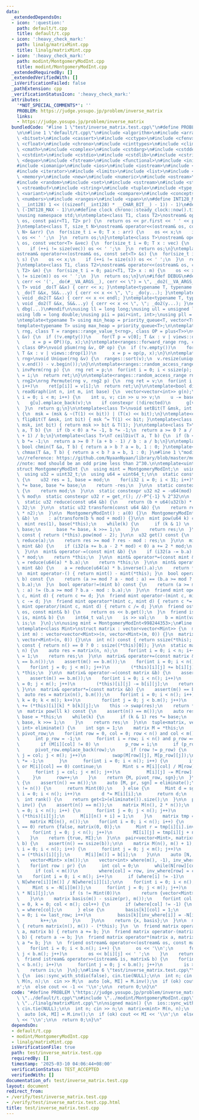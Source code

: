 ```yaml
---
data:
  _extendedDependsOn:
  - icon: ':question:'
    path: default/t.cpp
    title: default/t.cpp
  - icon: ':heavy_check_mark:'
    path: linalg/matrixMint.cpp
    title: linalg/matrixMint.cpp
  - icon: ':heavy_check_mark:'
    path: modint/MontgomeryModInt.cpp
    title: modint/MontgomeryModInt.cpp
  _extendedRequiredBy: []
  _extendedVerifiedWith: []
  _isVerificationFailed: false
  _pathExtension: cpp
  _verificationStatusIcon: ':heavy_check_mark:'
  attributes:
    '*NOT_SPECIAL_COMMENTS*': ''
    PROBLEM: https://judge.yosupo.jp/problem/inverse_matrix
    links:
    - https://judge.yosupo.jp/problem/inverse_matrix
  bundledCode: "#line 1 \"test/inverse_matrix.test.cpp\"\n#define PROBLEM \"https://judge.yosupo.jp/problem/inverse_matrix\"\
    \n\n#line 1 \"default/t.cpp\"\n#include <algorithm>\n#include <array>\n#include\
    \ <bitset>\n#include <cassert>\n#include <cctype>\n#include <cfenv>\n#include\
    \ <cfloat>\n#include <chrono>\n#include <cinttypes>\n#include <climits>\n#include\
    \ <cmath>\n#include <complex>\n#include <cstdarg>\n#include <cstddef>\n#include\
    \ <cstdint>\n#include <cstdio>\n#include <cstdlib>\n#include <cstring>\n#include\
    \ <deque>\n#include <fstream>\n#include <functional>\n#include <initializer_list>\n\
    #include <iomanip>\n#include <ios>\n#include <iostream>\n#include <istream>\n\
    #include <iterator>\n#include <limits>\n#include <list>\n#include <map>\n#include\
    \ <memory>\n#include <new>\n#include <numeric>\n#include <ostream>\n#include <queue>\n\
    #include <random>\n#include <set>\n#include <sstream>\n#include <stack>\n#include\
    \ <streambuf>\n#include <string>\n#include <tuple>\n#include <type_traits>\n#include\
    \ <variant>\n#include <bit>\n#include <compare>\n#include <concepts>\n#include\
    \ <numbers>\n#include <ranges>\n#include <span>\n\n#define INT128_MAX (__int128)(((unsigned\
    \ __int128) 1 << ((sizeof(__int128) * __CHAR_BIT__) - 1)) - 1)\n#define INT128_MIN\
    \ (-INT128_MAX - 1)\n\n#define clock chrono::steady_clock::now().time_since_epoch().count()\n\
    \nusing namespace std;\n\ntemplate<class T1, class T2>\nostream& operator<<(ostream&\
    \ os, const pair<T1, T2> pr) {\n  return os << pr.first << ' ' << pr.second;\n\
    }\ntemplate<class T, size_t N>\nostream& operator<<(ostream& os, const array<T,\
    \ N> &arr) {\n  for(size_t i = 0; T x : arr) {\n    os << x;\n    if (++i != N)\
    \ os << ' ';\n  }\n  return os;\n}\ntemplate<class T>\nostream& operator<<(ostream&\
    \ os, const vector<T> &vec) {\n  for(size_t i = 0; T x : vec) {\n    os << x;\n\
    \    if (++i != size(vec)) os << ' ';\n  }\n  return os;\n}\ntemplate<class T>\n\
    ostream& operator<<(ostream& os, const set<T> &s) {\n  for(size_t i = 0; T x :\
    \ s) {\n    os << x;\n    if (++i != size(s)) os << ' ';\n  }\n  return os;\n\
    }\ntemplate<class T1, class T2>\nostream& operator<<(ostream& os, const map<T1,\
    \ T2> &m) {\n  for(size_t i = 0; pair<T1, T2> x : m) {\n    os << x;\n    if (++i\
    \ != size(m)) os << ' ';\n  }\n  return os;\n}\n\n#ifdef DEBUG\n#define dbg(...)\
    \ cerr << '(', _do(#__VA_ARGS__), cerr << \") = \", _do2(__VA_ARGS__)\ntemplate<typename\
    \ T> void _do(T &&x) { cerr << x; }\ntemplate<typename T, typename ...S> void\
    \ _do(T &&x, S&&...y) { cerr << x << \", \"; _do(y...); }\ntemplate<typename T>\
    \ void _do2(T &&x) { cerr << x << endl; }\ntemplate<typename T, typename ...S>\
    \ void _do2(T &&x, S&&...y) { cerr << x << \", \"; _do2(y...); }\n#else\n#define\
    \ dbg(...)\n#endif\n\nusing ll = long long;\nusing ull = unsigned long long;\n\
    using ldb = long double;\nusing pii = pair<int, int>;\nusing pll = pair<ll, ll>;\n\
    \ntemplate<typename T> using min_heap = priority_queue<T, vector<T>, greater<T>>;\n\
    template<typename T> using max_heap = priority_queue<T>;\n\ntemplate<ranges::forward_range\
    \ rng, class T = ranges::range_value_t<rng>, class OP = plus<T>>\nvoid pSum(rng\
    \ &v) {\n  if (!v.empty())\n    for(T p = v[0]; T &x : v | views::drop(1))\n \
    \     x = p = OP()(p, x);\n}\ntemplate<ranges::forward_range rng, class T = ranges::range_value_t<rng>,\
    \ class OP>\nvoid pSum(rng &v, OP op) {\n  if (!v.empty())\n    for(T p = v[0];\
    \ T &x : v | views::drop(1))\n      x = p = op(p, x);\n}\n\ntemplate<ranges::forward_range\
    \ rng>\nvoid Unique(rng &v) {\n  ranges::sort(v);\n  v.resize(unique(v.begin(),\
    \ v.end()) - v.begin());\n}\n\ntemplate<ranges::random_access_range rng>\nrng\
    \ invPerm(rng p) {\n  rng ret = p;\n  for(int i = 0; i < ssize(p); i++)\n    ret[p[i]]\
    \ = i;\n  return ret;\n}\n\ntemplate<ranges::random_access_range rng, ranges::random_access_range\
    \ rng2>\nrng Permute(rng v, rng2 p) {\n  rng ret = v;\n  for(int i = 0; i < ssize(p);\
    \ i++)\n    ret[p[i]] = v[i];\n  return ret;\n}\n\ntemplate<bool directed>\nvector<vector<int>>\
    \ readGraph(int n, int m, int base) {\n  vector<vector<int>> g(n);\n  for(int\
    \ i = 0; i < m; i++) {\n    int u, v; cin >> u >> v;\n    u -= base, v -= base;\n\
    \    g[u].emplace_back(v);\n    if constexpr (!directed)\n      g[v].emplace_back(u);\n\
    \  }\n  return g;\n}\n\ntemplate<class T>\nvoid setBit(T &msk, int bit, bool x)\
    \ {\n  msk = (msk & ~(T(1) << bit)) | (T(x) << bit);\n}\ntemplate<class T> void\
    \ flipBit(T &msk, int bit) { msk ^= T(1) << bit; }\ntemplate<class T> bool getBit(T\
    \ msk, int bit) { return msk >> bit & T(1); }\n\ntemplate<class T>\nT floorDiv(T\
    \ a, T b) {\n  if (b < 0) a *= -1, b *= -1;\n  return a >= 0 ? a / b : (a - b\
    \ + 1) / b;\n}\ntemplate<class T>\nT ceilDiv(T a, T b) {\n  if (b < 0) a *= -1,\
    \ b *= -1;\n  return a >= 0 ? (a + b - 1) / b : a / b;\n}\n\ntemplate<class T>\
    \ bool chmin(T &a, T b) { return a > b ? a = b, 1 : 0; }\ntemplate<class T> bool\
    \ chmax(T &a, T b) { return a < b ? a = b, 1 : 0; }\n#line 1 \"modint/MontgomeryModInt.cpp\"\
    \n//reference: https://github.com/NyaanNyaan/library/blob/master/modint/montgomery-modint.hpp#L10\n\
    //note: mod should be an odd prime less than 2^30.\n\ntemplate<uint32_t mod>\n\
    struct MontgomeryModInt {\n  using mint = MontgomeryModInt;\n  using i32 = int32_t;\n\
    \  using u32 = uint32_t;\n  using u64 = uint64_t;\n\n  static constexpr u32 get_r()\
    \ {\n    u32 res = 1, base = mod;\n    for(i32 i = 0; i < 31; i++)\n      res\
    \ *= base, base *= base;\n    return -res;\n  }\n\n  static constexpr u32 get_mod()\
    \ {\n    return mod;\n  }\n\n  static constexpr u32 n2 = -u64(mod) % mod; //2^64\
    \ % mod\n  static constexpr u32 r = get_r(); //-P^{-1} % 2^32\n\n  u32 a;\n\n\
    \  static u32 reduce(const u64 &b) {\n    return (b + u64(u32(b) * r) * mod) >>\
    \ 32;\n  }\n\n  static u32 transform(const u64 &b) {\n    return reduce(u64(b)\
    \ * n2);\n  }\n\n  MontgomeryModInt() : a(0) {}\n  MontgomeryModInt(const int64_t\
    \ &b) \n    : a(transform(b % mod + mod)) {}\n\n  mint pow(u64 k) const {\n  \
    \  mint res(1), base(*this);\n    while(k) {\n      if (k & 1) \n        res *=\
    \ base;\n      base *= base, k >>= 1;\n    }\n    return res;\n  }\n\n  mint inverse()\
    \ const { return (*this).pow(mod - 2); }\n\n  u32 get() const {\n    u32 res =\
    \ reduce(a);\n    return res >= mod ? res - mod : res;\n  }\n\n  mint& operator+=(const\
    \ mint &b) {\n    if (i32(a += b.a - 2 * mod) < 0) a += 2 * mod;\n    return *this;\n\
    \  }\n\n  mint& operator-=(const mint &b) {\n    if (i32(a -= b.a) < 0) a += 2\
    \ * mod;\n    return *this;\n  }\n\n  mint& operator*=(const mint &b) {\n    a\
    \ = reduce(u64(a) * b.a);\n    return *this;\n  }\n\n  mint& operator/=(const\
    \ mint &b) {\n    a = reduce(u64(a) * b.inverse().a);\n    return *this;\n  }\n\
    \n  mint operator-() { return mint() - mint(*this); }\n  bool operator==(mint\
    \ b) const {\n    return (a >= mod ? a - mod : a) == (b.a >= mod ? b.a - mod :\
    \ b.a);\n  }\n  bool operator!=(mint b) const {\n    return (a >= mod ? a - mod\
    \ : a) != (b.a >= mod ? b.a - mod : b.a);\n  }\n\n  friend mint operator+(mint\
    \ c, mint d) { return c += d; }\n  friend mint operator-(mint c, mint d) { return\
    \ c -= d; }\n  friend mint operator*(mint c, mint d) { return c *= d; }\n  friend\
    \ mint operator/(mint c, mint d) { return c /= d; }\n\n  friend ostream& operator<<(ostream&\
    \ os, const mint& b) {\n    return os << b.get();\n  }\n  friend istream& operator>>(istream&\
    \ is, mint& b) {\n    int64_t val;\n    is >> val;\n    b = mint(val);\n    return\
    \ is;\n  }\n};\n\nusing mint = MontgomeryModInt<998244353>;\n#line 1 \"linalg/matrixMint.cpp\"\
    \ntemplate<class Mint>\nstruct matrix : vector<vector<Mint>> {\n  matrix(int n,\
    \ int m) : vector<vector<Mint>>(n, vector<Mint>(m, 0)) {}\n  matrix(int n) : vector<vector<Mint>>(n,\
    \ vector<Mint>(n, 0)) {}\n\n  int n() const { return ssize(*this); }\n  int m()\
    \ const { return n() == 0 ? 0 : ssize((*this)[0]); }\n\n  static matrix I(int\
    \ n) {\n    auto res = matrix(n, n);\n    for(int i = 0; i < n; i++)\n      res[i][i]\
    \ = 1;\n    return res;\n  }\n\n  matrix& operator+=(const matrix &b) {\n    assert(n()\
    \ == b.n());\n    assert(m() == b.m());\n    for(int i = 0; i < n(); i++)\n  \
    \    for(int j = 0; j < m(); j++)\n        (*this)[i][j] += b[i][j];\n    return\
    \ *this;\n  }\n\n  matrix& operator-=(const matrix &b) {\n    assert(n() == b.n());\n\
    \    assert(m() == b.m());\n    for(int i = 0; i < n(); i++)\n      for(int j\
    \ = 0; j < m(); j++)\n        (*this)[i][j] -= b[i][j];\n    return *this;\n \
    \ }\n\n  matrix& operator*=(const matrix &b) {\n    assert(m() == b.n());\n  \
    \  auto res = matrix(n(), b.m());\n    for(int i = 0; i < n(); i++)\n      for(int\
    \ k = 0; k < m(); k++)\n        for(int j = 0; j < b.m(); j++)\n          res[i][j]\
    \ += (*this)[i][k] * b[k][j];\n    this -> swap(res);\n    return *this;\n  }\n\
    \n  matrix pow(ll k) const {\n    assert(n() == m());\n    auto res = I(n()),\
    \ base = *this;\n    while(k) {\n      if (k & 1) res *= base;\n      base *=\
    \ base, k >>= 1;\n    }\n    return res;\n  }\n\n  tuple<matrix, vector<int>,\
    \ int> eliminate() {\n    int sgn = 1;\n    matrix M = *this;\n    vector<int>\
    \ pivot_row;\n    for(int row = 0, col = 0; row < n() and col < m(); col++) {\n\
    \      int p_row = -1;\n      for(int i = row; i < n() and p_row == -1; i++)\n\
    \        if (M[i][col] != 0) \n          p_row = i;\n      if (p_row == -1) continue;\n\
    \      pivot_row.emplace_back(row);\n      if (row != p_row) {\n        for(int\
    \ j = col; j < m(); j++)\n          swap(M[row][j], M[p_row][j]);\n        sgn\
    \ *= -1;\n      }\n      for(int i = 0; i < n(); i++) {\n        if (i == row\
    \ or M[i][col] == 0) continue;\n        Mint s = M[i][col] / M[row][col];\n  \
    \      for(int j = col; j < m(); j++)\n          M[i][j] -= M[row][j] * s;\n \
    \     }\n      row++;\n    }\n    return {M, pivot_row, sgn};\n  }\n\n  Mint det()\
    \ {\n    assert(n() == m());\n    auto [M, pr, sgn] = eliminate();\n    if (ssize(pr)\
    \ != n()) {\n      return Mint(0);\n    } else {\n      Mint d = sgn;\n      for(int\
    \ i = 0; i < n(); i++)\n        d *= M[i][i];\n      return d;\n    }\n  }\n\n\
    \  int rank() {\n    return get<1>(eliminate()).size();\n  }\n\n  pair<bool, matrix>\
    \ inv() {\n    assert(n() == m());\n    matrix M(n(), 2 * n());\n    for(int i\
    \ = 0; i < n(); i++) {\n      for(int j = 0; j < n(); j++)\n        M[i][j] =\
    \ (*this)[i][j];\n      M[i][n() + i] = 1;\n    }\n    matrix tmp = get<0>(M.eliminate());\n\
    \    matrix MI(n(), n());\n    for(int i = 0; i < n(); i++) {\n      if (tmp[i][i]\
    \ == 0) return {false, matrix(0, 0)};\n      Mint r = tmp[i][i].inverse();\n \
    \     for(int j = 0; j < n(); j++)\n        MI[i][j] = tmp[i][j + n()] * r;\n\
    \    }\n    return {true, MI};\n  }\n\n  pair<vector<Mint>, matrix> solve_linear(vector<Mint>\
    \ b) {\n    assert(n() == ssize(b));\n\n    matrix M(n(), m() + 1);\n    for(int\
    \ i = 0; i < n(); i++) {\n      for(int j = 0; j < m(); j++)\n        M[i][j]\
    \ = (*this)[i][j];\n      M[i][m()] = b[i];\n    }\n\n    auto [N, pr, _] = M.eliminate();\n\
    \    vector<Mint> x(m());\n    vector<int> where(m(), -1), inv_where(m(), -1);\n\
    \    for(int row : pr) {\n      int col = 0;\n      while(N[row][col] == 0) col++;\n\
    \      if (col < m())\n        where[col] = row, inv_where[row] = col;\n    }\n\
    \n    for(int i = 0; i < m(); i++)\n      if (where[i] != -1)\n        x[i] =\
    \ N[where[i]][m()] / N[where[i]][i];\n\n    for(int i = 0; i < n(); i++) {\n \
    \     Mint s = -N[i][m()];\n      for(int j = 0; j < m(); j++)\n        s += x[j]\
    \ * N[i][j];\n      if (s != Mint(0))\n        return {vector<Mint>(), matrix(0)};\n\
    \    }\n\n    matrix basis(m() - ssize(pr), m());\n    for(int col = 0, last_row\
    \ = 0, k = 0; col < m(); col++) {\n      if (where[col] != -1) {\n        last_row\
    \ = where[col];\n      } else {\n        basis[k][col] = 1;\n        for(int i\
    \ = 0; i <= last_row; i++)\n          basis[k][inv_where[i]] = -N[i][col] / N[i][inv_where[i]];\n\
    \        k++;\n      }\n    }\n\n    return {x, basis};\n  }\n\n  matrix operator-()\
    \ { return matrix(n(), m()) - (*this); }\n  \n  friend matrix operator+(matrix\
    \ a, matrix b) { return a += b; }\n  friend matrix operator-(matrix a, matrix\
    \ b) { return a -= b; }\n  friend matrix operator*(matrix a, matrix b) { return\
    \ a *= b; }\n  \n  friend ostream& operator<<(ostream& os, const matrix& b) {\n\
    \    for(int i = 0; i < b.n(); i++) {\n      os << '\\n';\n      for(int j = 0;\
    \ j < b.m(); j++)\n        os << b[i][j] << ' ';\n    }\n    return os;\n  }\n\
    \  friend istream& operator>>(istream& is, matrix& b) {\n    for(int i = 0; i\
    \ < b.n(); i++)\n      for(int j = 0; j < b.m(); j++)\n        is >> b[i][j];\n\
    \    return is;\n  }\n};\n#line 6 \"test/inverse_matrix.test.cpp\"\n\nsigned main()\
    \ {\n  ios::sync_with_stdio(false), cin.tie(NULL);\n\n  int n; cin >> n;\n  matrix<mint>\
    \ M(n, n);\n  cin >> M;\n  auto [ok, MI] = M.inv();\n  if (ok) cout << MI << '\\\
    n';\n  else cout << -1 << '\\n';\n\n  return 0;\n}\n"
  code: "#define PROBLEM \"https://judge.yosupo.jp/problem/inverse_matrix\"\n\n#include\
    \ \"../default/t.cpp\"\n#include \"../modint/MontgomeryModInt.cpp\"\n#include\
    \ \"../linalg/matrixMint.cpp\"\n\nsigned main() {\n  ios::sync_with_stdio(false),\
    \ cin.tie(NULL);\n\n  int n; cin >> n;\n  matrix<mint> M(n, n);\n  cin >> M;\n\
    \  auto [ok, MI] = M.inv();\n  if (ok) cout << MI << '\\n';\n  else cout << -1\
    \ << '\\n';\n\n  return 0;\n}\n"
  dependsOn:
  - default/t.cpp
  - modint/MontgomeryModInt.cpp
  - linalg/matrixMint.cpp
  isVerificationFile: true
  path: test/inverse_matrix.test.cpp
  requiredBy: []
  timestamp: '2025-03-10 04:06:44+08:00'
  verificationStatus: TEST_ACCEPTED
  verifiedWith: []
documentation_of: test/inverse_matrix.test.cpp
layout: document
redirect_from:
- /verify/test/inverse_matrix.test.cpp
- /verify/test/inverse_matrix.test.cpp.html
title: test/inverse_matrix.test.cpp
---
```


